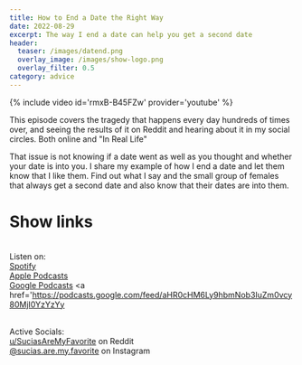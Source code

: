 ```yaml
---
title: How to End a Date the Right Way
date: 2022-08-29
excerpt: The way I end a date can help you get a second date
header:
  teaser: /images/datend.png
  overlay_image: /images/show-logo.png
  overlay_filter: 0.5
category: advice
---
```


{% include video id='rmxB-B45FZw' provider='youtube' %}

This episode covers the tragedy that happens every day hundreds of times over, and seeing the results of it on Reddit and hearing about it in my social circles. Both online and "In Real Life"

That issue is not knowing if a date went as well as you thought and whether your date is into you. I share my example of how I end a date and let them know that I like them. Find out what I say and the small group of females that always get a second date and also know that their dates are into them.

# Show links

<br> Listen on:
<br> [Spotify](https://open.spotify.com/show/3XjoipCU3QzeIaQAAQpBdW)  <a href='https://open.spotify.com/show/3XjoipCU3QzeIaQAAQpBdW'><i class='fab fa-spotify'></i></a>
<br> [Apple Podcasts](https://podcasts.apple.com/us/podcast/sucias/id1548173787) <a href='https://podcasts.apple.com/us/podcast/sucias/id1548173787
'><i class='fas fa-podcast'></i></a>
<br> [Google Podcasts](https://podcasts.google.com/feed/aHR0cHM6Ly9hbmNob3IuZm0vcy80MjI0YzYzYy9wb2RjYXN0L3Jzcw)  <a href='https://podcasts.google.com/feed/aHR0cHM6Ly9hbmNob3IuZm0vcy80MjI0YzYzYy

<br> Active Socials:
<br> [u/SuciasAreMyFavorite](https://reddit.com/u/suciasaremyfavorite/submitted) on Reddit <a href='https://reddit.com/u/suciasaremyfavorite/submitted'><i class='fab fa-square-reddit'></i></a>
<br> [@sucias.are.my.favorite](https://instagram.com/sucias.pod) on Instagram  <a href='https://www.instagram.com/sucias.pod'><i class='fab fa-instagram-square'></i></a>
